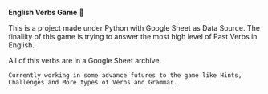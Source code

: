 **English Verbs Game** :book: 

This is a project made under Python with Google Sheet as Data Source.
The finallity of this game is trying to answer the most high level of Past Verbs in English.

All of this verbs are in a Google Sheet archive. 

```
Currently working in some advance futures to the game like Hints, Challenges and More types of Verbs and Grammar.
```




